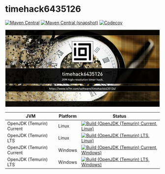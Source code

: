 timehack6435126
===

[![Maven Central](https://img.shields.io/maven-central/v/com.io7m.timehack6435126/com.io7m.timehack6435126.svg?style=flat-square)](http://search.maven.org/#search%7Cga%7C1%7Cg%3A%22com.io7m.timehack6435126%22)
[![Maven Central (snapshot)](https://img.shields.io/nexus/s/com.io7m.timehack6435126/com.io7m.timehack6435126?server=https%3A%2F%2Fs01.oss.sonatype.org&style=flat-square)](https://s01.oss.sonatype.org/content/repositories/snapshots/com/io7m/timehack6435126/)
[![Codecov](https://img.shields.io/codecov/c/github/io7m-com/timehack6435126.svg?style=flat-square)](https://codecov.io/gh/io7m-com/timehack6435126)

![com.io7m.timehack6435126](./src/site/resources/timehack6435126.jpg?raw=true)

| JVM | Platform | Status |
|-----|----------|--------|
| OpenJDK (Temurin) Current | Linux | [![Build (OpenJDK (Temurin) Current, Linux)](https://img.shields.io/github/actions/workflow/status/io7m-com/timehack6435126/main.linux.temurin.current.yml)](https://www.github.com/io7m-com/timehack6435126/actions?query=workflow%3Amain.linux.temurin.current)|
| OpenJDK (Temurin) LTS | Linux | [![Build (OpenJDK (Temurin) LTS, Linux)](https://img.shields.io/github/actions/workflow/status/io7m-com/timehack6435126/main.linux.temurin.lts.yml)](https://www.github.com/io7m-com/timehack6435126/actions?query=workflow%3Amain.linux.temurin.lts)|
| OpenJDK (Temurin) Current | Windows | [![Build (OpenJDK (Temurin) Current, Windows)](https://img.shields.io/github/actions/workflow/status/io7m-com/timehack6435126/main.windows.temurin.current.yml)](https://www.github.com/io7m-com/timehack6435126/actions?query=workflow%3Amain.windows.temurin.current)|
| OpenJDK (Temurin) LTS | Windows | [![Build (OpenJDK (Temurin) LTS, Windows)](https://img.shields.io/github/actions/workflow/status/io7m-com/timehack6435126/main.windows.temurin.lts.yml)](https://www.github.com/io7m-com/timehack6435126/actions?query=workflow%3Amain.windows.temurin.lts)|
